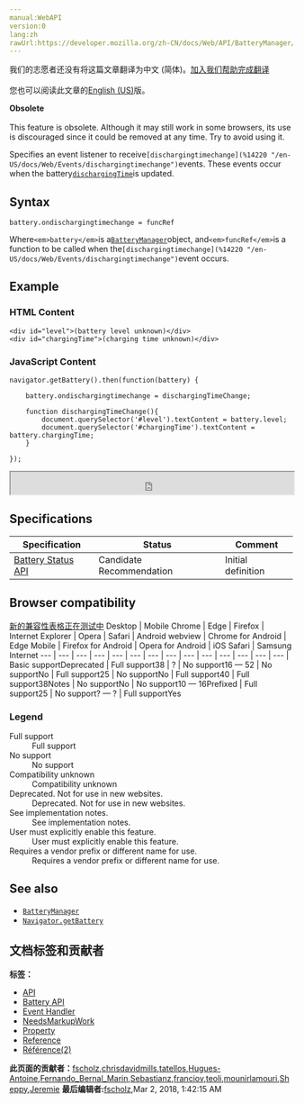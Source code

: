```yaml
---
manual:WebAPI
version:0
lang:zh
rawUrl:https://developer.mozilla.org/zh-CN/docs/Web/API/BatteryManager/ondischargingtimechange
---
```




<bdi>我们的志愿者还没有将这篇文章翻译为<bdi>中文 (简体)</bdi>。[加入我们帮助完成翻译](%23182 "")<br></br>您也可以阅读此文章的[English (US)](%14219 "")版。</bdi>






**Obsolete**<br></br>This feature is obsolete. Although it may still work in some browsers, its use is discouraged since it could be removed at any time. Try to avoid using it.





Specifies an event listener to receive`[dischargingtimechange](%14220 "/en-US/docs/Web/Events/dischargingtimechange")`events. These events occur when the battery[`dischargingTime`](%14213 "Indicates the amount of time, in seconds, that remains until the battery is fully discharged.")is updated.


## Syntax<a name="Syntax"></a>

```
battery.ondischargingtimechange = funcRef
```


Where`<em>battery</em>`is a[`BatteryManager`](%14210 "The BatteryManager interface provides ways to get information about the system's battery charge level.")object, and`<em>funcRef</em>`is a function to be called when the`[dischargingtimechange](%14220 "/en-US/docs/Web/Events/dischargingtimechange")`event occurs.


## Example<a name="Example"></a>

### HTML Content<a name="HTML_Content"></a>

```
<div id="level">(battery level unknown)</div>
<div id="chargingTime">(charging time unknown)</div>
```

### JavaScript Content<a name="JavaScript_Content"></a>

```
navigator.getBattery().then(function(battery) {

    battery.ondischargingtimechange = dischargingTimeChange;

    function dischargingTimeChange(){
        document.querySelector('#level').textContent = battery.level;
        document.querySelector('#chargingTime').textContent = battery.chargingTime;
    }

}); 

```


<iframe src='https://mdn.mozillademos.org/en-US/docs/Web/API/BatteryManager/ondischargingtimechange$samples/Example?revision=1363433' width='100%' height='40'></iframe>



## Specifications<a name="Specifications"></a>
Specification | Status | Comment 
 ---  |  ---  |  ---  | 
[Battery Status API](%4096 "The 'Battery Status API' specification") | Candidate Recommendation | Initial definition 


## Browser compatibility<a name="Browser_compatibility"></a>
[新的兼容性表格正在测试中<i></i>](%3360 "")
<abbr>Desktop<i></i></abbr> | <abbr>Mobile<i></i></abbr> 
<abbr>Chrome<i></i></abbr> | <abbr>Edge<i></i></abbr> | <abbr>Firefox<i></i></abbr> | <abbr>Internet Explorer<i></i></abbr> | <abbr>Opera<i></i></abbr> | <abbr>Safari<i></i></abbr> | <abbr>Android webview<i></i></abbr> | <abbr>Chrome for Android<i></i></abbr> | <abbr>Edge Mobile<i></i></abbr> | <abbr>Firefox for Android<i></i></abbr> | <abbr>Opera for Android<i></i></abbr> | <abbr>iOS Safari<i></i></abbr> | <abbr>Samsung Internet<i></i></abbr> 
 ---  |  ---  |  ---  |  ---  |  ---  |  ---  |  ---  |  ---  |  ---  |  ---  |  ---  |  ---  |  ---  |  ---  | 
Basic support<abbr>Deprecated<i></i></abbr> | <abbr>Full support</abbr>38 | <abbr>?</abbr> | <abbr>No support</abbr>16 — 52 | <abbr>No support</abbr>No | <abbr>Full support</abbr>25 | <abbr>No support</abbr>No | <abbr>Full support</abbr>40 | <abbr>Full support</abbr>38<abbr>Notes<i></i></abbr> | <abbr>No support</abbr>No | <abbr>No support</abbr>10 — 16<abbr>Prefixed<i></i></abbr> | <abbr>Full support</abbr>25 | <abbr>No support</abbr>? — ? | <abbr>Full support</abbr>Yes 


### Legend<a name="Legend"></a>
<dl><dt id=''><abbr>Full support</abbr></dt><dd>Full support</dd><dt id=''><abbr>No support</abbr></dt><dd>No support</dd><dt id=''><abbr>Compatibility unknown</abbr></dt><dd>Compatibility unknown</dd><dt id=''><abbr>Deprecated. Not for use in new websites.<i></i></abbr></dt><dd>Deprecated. Not for use in new websites.</dd><dt id=''><abbr>See implementation notes.<i></i></abbr></dt><dd>See implementation notes.</dd><dt id=''><abbr>User must explicitly enable this feature.<i></i></abbr></dt><dd>User must explicitly enable this feature.</dd><dt id=''><abbr>Requires a vendor prefix or different name for use.<i></i></abbr></dt><dd>Requires a vendor prefix or different name for use.</dd></dl>

## See also<a name="See_also"></a>

* [`BatteryManager`](%14210 "The BatteryManager interface provides ways to get information about the system's battery charge level.")
* [`Navigator.getBattery`](%23171 "The getBattery() method provides information about the system's battery, returns a battery promise, which is resolved in a BatteryManager object providing also some new events you can handle to monitor the battery status.. This implements the Battery Status API; see that documentation for additional details, a guide to using the API, and sample code.")



## 文档标签和贡献者
**标签：**
* [API](%50 "")
* [Battery API](%23172 "")
* [Event Handler](%22621 "")
* [NeedsMarkupWork](%6810 "")
* [Property](%14490 "")
* [Reference](%3381 "")
* [Référence(2)](%3892 "")

**此页面的贡献者：**[fscholz](%60 ""),[chrisdavidmills](%3495 ""),[tatellos](%23183 ""),[Hugues-Antoine](%23173 ""),[Fernando_Bernal_Marin](%23174 ""),[Sebastianz](%4468 ""),[franciov](%23175 ""),[teoli](%160 ""),[mounirlamouri](%23180 ""),[Sheppy](%405 ""),[Jeremie](%4470 "")
**最后编辑者:**[fscholz](%60 ""),<time>Mar 2, 2018, 1:42:15 AM</time>


